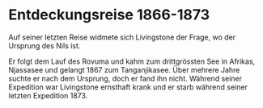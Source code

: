 # Entdeckungsreise 1866-1873 

Auf seiner letzten Reise widmete sich Livingstone der Frage, wo der Ursprung des Nils ist. 

Er folgt dem Lauf des Rovuma und kahm zum drittgrössten See in Afrikas, Njassasee und gelangt 1867 zum Tanganjikasee. Über mehrere Jahre suchte er nach dem Ursprung, doch er fand ihn nicht. Während seiner Expedition war Livingstone ernsthaft krank und er starb während seiner letzten Expedition 1873.